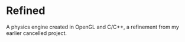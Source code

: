# Refined
A physics engine created in OpenGL and C/C++, a refinement from my earlier cancelled project.
